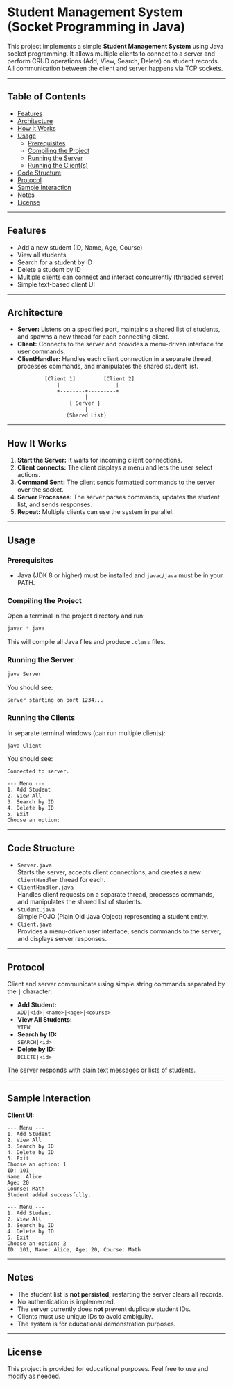 # Student Management System (Socket Programming in Java)

This project implements a simple **Student Management System** using Java socket programming. It allows multiple clients to connect to a server and perform CRUD operations (Add, View, Search, Delete) on student records. All communication between the client and server happens via TCP sockets.

---

## Table of Contents

- [Features](#features)
- [Architecture](#architecture)
- [How It Works](#how-it-works)
- [Usage](#usage)
  - [Prerequisites](#prerequisites)
  - [Compiling the Project](#compiling-the-project)
  - [Running the Server](#running-the-server)
  - [Running the Client(s)](#running-the-clients)
- [Code Structure](#code-structure)
- [Protocol](#protocol)
- [Sample Interaction](#sample-interaction)
- [Notes](#notes)
- [License](#license)

---

## Features

- Add a new student (ID, Name, Age, Course)
- View all students
- Search for a student by ID
- Delete a student by ID
- Multiple clients can connect and interact concurrently (threaded server)
- Simple text-based client UI

---

## Architecture

- **Server:** Listens on a specified port, maintains a shared list of students, and spawns a new thread for each connecting client.
- **Client:** Connects to the server and provides a menu-driven interface for user commands.
- **ClientHandler:** Handles each client connection in a separate thread, processes commands, and manipulates the shared student list.

```
            [Client 1]         [Client 2]
                |                  |
                +--------+---------+
                         |
                    [ Server ]
                         |
                   (Shared List)
```

---

## How It Works

1. **Start the Server:** It waits for incoming client connections.
2. **Client connects:** The client displays a menu and lets the user select actions.
3. **Command Sent:** The client sends formatted commands to the server over the socket.
4. **Server Processes:** The server parses commands, updates the student list, and sends responses.
5. **Repeat:** Multiple clients can use the system in parallel.

---

## Usage

### Prerequisites

- Java (JDK 8 or higher) must be installed and `javac`/`java` must be in your PATH.

### Compiling the Project

Open a terminal in the project directory and run:

```sh
javac *.java
```

This will compile all Java files and produce `.class` files.

### Running the Server

```sh
java Server
```

You should see:

```
Server starting on port 1234...
```

### Running the Clients

In separate terminal windows (can run multiple clients):

```sh
java Client
```

You should see:

```
Connected to server.

--- Menu ---
1. Add Student
2. View All
3. Search by ID
4. Delete by ID
5. Exit
Choose an option:
```

---

## Code Structure

- `Server.java`  
  Starts the server, accepts client connections, and creates a new `ClientHandler` thread for each.
- `ClientHandler.java`  
  Handles client requests on a separate thread, processes commands, and manipulates the shared list of students.
- `Student.java`  
  Simple POJO (Plain Old Java Object) representing a student entity.
- `Client.java`  
  Provides a menu-driven user interface, sends commands to the server, and displays server responses.

---

## Protocol

Client and server communicate using simple string commands separated by the `|` character:

- **Add Student:**  
  `ADD|<id>|<name>|<age>|<course>`
- **View All Students:**  
  `VIEW`
- **Search by ID:**  
  `SEARCH|<id>`
- **Delete by ID:**  
  `DELETE|<id>`

The server responds with plain text messages or lists of students.

---

## Sample Interaction

**Client UI:**

```
--- Menu ---
1. Add Student
2. View All
3. Search by ID
4. Delete by ID
5. Exit
Choose an option: 1
ID: 101
Name: Alice
Age: 20
Course: Math
Student added successfully.

--- Menu ---
1. Add Student
2. View All
3. Search by ID
4. Delete by ID
5. Exit
Choose an option: 2
ID: 101, Name: Alice, Age: 20, Course: Math
```

---

## Notes

- The student list is **not persisted**; restarting the server clears all records.
- No authentication is implemented.
- The server currently does **not** prevent duplicate student IDs.
- Clients must use unique IDs to avoid ambiguity.
- The system is for educational demonstration purposes.

---

## License

This project is provided for educational purposes. Feel free to use and modify as needed.
